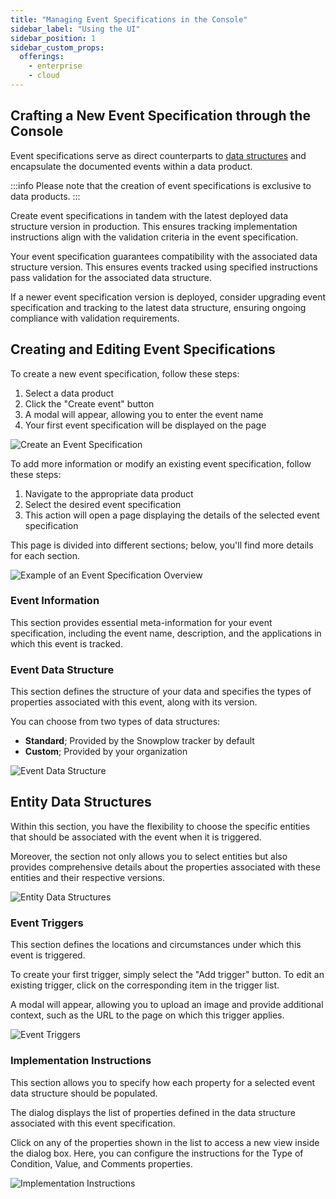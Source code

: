 ```yaml
---
title: "Managing Event Specifications in the Console"
sidebar_label: "Using the UI"
sidebar_position: 1
sidebar_custom_props:
  offerings:
    - enterprise
    - cloud
---
```


## Crafting a New Event Specification through the Console

Event specifications serve as direct counterparts to [data structures](/docs/understanding-tracking-design/managing-your-data-structures/ui/index.md) and encapsulate the documented events within a data product.

:::info
Please note that the creation of event specifications is exclusive to data products.
:::

Create event specifications in tandem with the latest deployed data structure version in production. This ensures tracking implementation instructions align with the validation criteria in the event specification.

Your event specification guarantees compatibility with the associated data structure version. This ensures events tracked using specified instructions pass validation for the associated data structure.

If a newer event specification version is deployed, consider upgrading event specification and tracking to the latest data structure, ensuring ongoing compliance with validation requirements.

## Creating and Editing Event Specifications

To create a new event specification, follow these steps:

1. Select a data product
2. Click the "Create event" button
3. A modal will appear, allowing you to enter the event name
4. Your first event specification will be displayed on the page

![Create an Event Specification](images/create-event-specification.png)

To add more information or modify an existing event specification, follow these steps:

1. Navigate to the appropriate data product
2. Select the desired event specification
3. This action will open a page displaying the details of the selected event specification

This page is divided into different sections; below, you'll find more details for each section.

![Example of an Event Specification Overview](images/event-specification-overvioew.png)

### Event Information

This section provides essential meta-information for your event specification, including the event name, description, and the applications in which this event is tracked.

### Event Data Structure

This section defines the structure of your data and specifies the types of properties associated with this event, along with its version.

You can choose from two types of data structures:

- **Standard**; Provided by the Snowplow tracker by default
- **Custom**; Provided by your organization

![Event Data Structure](images/event-data-structure.png)

## Entity Data Structures

Within this section, you have the flexibility to choose the specific entities that should be associated with the event when it is triggered.

Moreover, the section not only allows you to select entities but also provides comprehensive details about the properties associated with these entities and their respective versions.

![Entity Data Structures](images/entity-data-structures.png)

### Event Triggers

This section defines the locations and circumstances under which this event is triggered.

To create your first trigger, simply select the "Add trigger" button. To edit an existing trigger, click on the corresponding item in the trigger list.

A modal will appear, allowing you to upload an image and provide additional context, such as the URL to the page on which this trigger applies.

![Event Triggers](images/event-triggers.png)

### Implementation Instructions

This section allows you to specify how each property for a selected event data structure should be populated.

The dialog displays the list of properties defined in the data structure associated with this event specification.

Click on any of the properties shown in the list to access a new view inside the dialog box. Here, you can configure the instructions for the Type of Condition, Value, and Comments properties.

![Implementation Instructions](images/implementation-instructions.png)